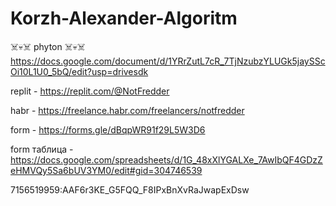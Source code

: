 # Korzh-Alexander-Algoritm
☠️💀☠️ phyton ☠️💀☠️
https://docs.google.com/document/d/1YRrZutL7cR_7TjNzubzYLUGk5jaySScOi10L1U0_5bQ/edit?usp=drivesdk


replit - https://replit.com/@NotFredder 

habr - https://freelance.habr.com/freelancers/notfredder 

form - https://forms.gle/dBqpWR91f29L5W3D6

form таблица - https://docs.google.com/spreadsheets/d/1G_48xXlYGALXe_7AwIbQF4GDzZeHMVQy5Sa6bUV3YM0/edit#gid=304746539


7156519959:AAF6r3KE_G5FQQ_F8IPxBnXvRaJwapExDsw